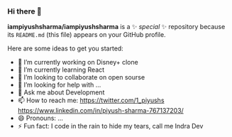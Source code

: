 ### Hi there 👋

**iampiyushsharma/iampiyushsharma** is a ✨ _special_ ✨ repository because its `README.md` (this file) appears on your GitHub profile.

Here are some ideas to get you started:

- 🔭 I’m currently working on Disney+ clone
- 🌱 I’m currently learning React
- 👯 I’m looking to collaborate on open sourse
- 🤔 I’m looking for help with ...
- 💬 Ask me about Development
- 📫 How to reach me: https://twitter.com/1_piyushs  https://www.linkedin.com/in/piyush-sharma-767137203/
- 😄 Pronouns: ...
- ⚡ Fun fact: I code in the rain to hide my tears, call me Indra Dev

